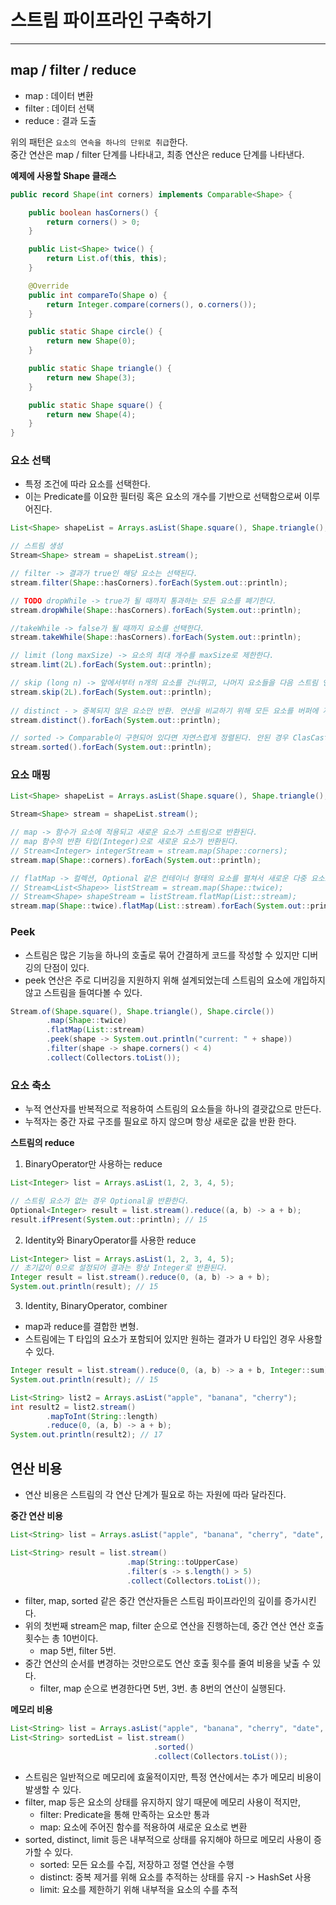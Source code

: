 # 스트림 파이프라인 구축하기

---

## map / filter / reduce
- map : 데이터 변환
- filter : 데이터 선택
- reduce : 결과 도출

위의 패턴은 `요소의 연속을 하나의 단위로 취급`한다. <br>
중간 연산은 map / filter 단계를 나타내고, 최종 연산은 reduce 단계를 나타낸다.

**예제에 사용할 Shape 클래스**
```java
public record Shape(int corners) implements Comparable<Shape> {

    public boolean hasCorners() {
        return corners() > 0;
    }

    public List<Shape> twice() {
        return List.of(this, this);
    }

    @Override
    public int compareTo(Shape o) {
        return Integer.compare(corners(), o.corners());
    }

    public static Shape circle() {
        return new Shape(0);
    }

    public static Shape triangle() {
        return new Shape(3);
    }

    public static Shape square() {
        return new Shape(4);
    }
}

```

### 요소 선택
- 특정 조건에 따라 요소를 선택한다.
- 이는 Predicate를 이요한 필터링 혹은 요소의 개수를 기반으로 선택함으로써 이루어진다.
```java
List<Shape> shapeList = Arrays.asList(Shape.square(), Shape.triangle(), Shape.triangle(), Shape.circle(), Shape.square(), Shape.circle());

// 스트림 생성
Stream<Shape> stream = shapeList.stream();

// filter -> 결과가 true인 해당 요소는 선택된다.
stream.filter(Shape::hasCorners).forEach(System.out::println);

// TODO dropWhile -> true가 될 때까지 통과하는 모든 요소를 폐기한다.
stream.dropWhile(Shape::hasCorners).forEach(System.out::println);

//takeWhile -> false가 될 때까지 요소를 선택한다.
stream.takeWhile(Shape::hasCorners).forEach(System.out::println);

// limit (long maxSize) -> 요소의 최대 개수를 maxSize로 제한한다.
stream.limt(2L).forEach(System.out::println);

// skip (long n) -> 앞에서부터 n개의 요소를 건너뛰고, 나머지 요소들을 다음 스트림 연산을 전달
stream.skip(2L).forEach(System.out::println);
        
// distinct - > 중복되지 않은 요소만 반환. 연산을 비교하기 위해 모든 요소를 버퍼에 저장
stream.distinct().forEach(System.out::println);

// sorted -> Comparable이 구현되어 있다면 자연스럽게 정렬된다. 안된 경우 ClasCastException이 발생한다.
stream.sorted().forEach(System.out::println);
```

### 요소 매핑
```java
List<Shape> shapeList = Arrays.asList(Shape.square(), Shape.triangle(), Shape.triangle(), Shape.circle(), Shape.square(), Shape.circle());

Stream<Shape> stream = shapeList.stream();

// map -> 함수가 요소에 적용되고 새로운 요소가 스트림으로 반환된다.
// map 함수의 반환 타입(Integer)으로 새로운 요소가 반환된다.
// Stream<Integer> integerStream = stream.map(Shape::corners);
stream.map(Shape::corners).forEach(System.out::println);

// flatMap -> 컬렉션, Optional 같은 컨테이너 형태의 요소를 펼쳐서 새로운 다중 요소로 포함하는 새로운 스트림을 반환
// Stream<List<Shape>> listStream = stream.map(Shape::twice);
// Stream<Shape> shapeStream = listStream.flatMap(List::stream);
stream.map(Shape::twice).flatMap(List::stream).forEach(System.out::println);
```

### Peek
- 스트림은 많은 기능을 하나의 호출로 묶어 간결하게 코드를 작성할 수 있지만 디버깅의 단점이 있다.
- peek 연산은 주로 디버깅을 지원하지 위해 설계되었는데 스트림의 요소에 개입하지 않고 스트림을 들여다볼 수 있다.
```java
Stream.of(Shape.square(), Shape.triangle(), Shape.circle())
        .map(Shape::twice)
        .flatMap(List::stream)
        .peek(shape -> System.out.println("current: " + shape))
        .filter(shape -> shape.corners() < 4)
        .collect(Collectors.toList());
```

### 요소 축소
- 누적 연산자를 반복적으로 적용하여 스트림의 요소들을 하나의 결괏값으로 만든다.
- 누적자는 중간 자료 구조를 필요로 하지 않으며 항상 새로운 값을 반환 한다.

**스트림의 reduce**

1. BinaryOperator만 사용하는 reduce
```java
List<Integer> list = Arrays.asList(1, 2, 3, 4, 5);

// 스트림 요소가 없는 경우 Optional을 반환한다.
Optional<Integer> result = list.stream().reduce((a, b) -> a + b);
result.ifPresent(System.out::println); // 15
```
2. Identity와 BinaryOperator를 사용한 reduce
```java
List<Integer> list = Arrays.asList(1, 2, 3, 4, 5);
// 초기값이 0으로 설정되어 결과는 항상 Integer로 반환된다.
Integer result = list.stream().reduce(0, (a, b) -> a + b);
System.out.println(result); // 15
```

3. Identity, BinaryOperator, combiner
- map과 reduce를 결합한 변형.
- 스트림에는 T 타입의 요소가 포함되어 있지만 원하는 결과가 U 타입인 경우 사용할 수 있다. 
```java
Integer result = list.stream().reduce(0, (a, b) -> a + b, Integer::sum);
System.out.println(result); // 15

List<String> list2 = Arrays.asList("apple", "banana", "cherry");
int result2 = list2.stream()
        .mapToInt(String::length)
        .reduce(0, (a, b) -> a + b);
System.out.println(result2); // 17
```

## 연산 비용
- 연산 비용은 스트림의 각 연산 단계가 필요로 하는 자원에 따라 달라진다.

**중간 연산 비용**
```java
List<String> list = Arrays.asList("apple", "banana", "cherry", "date", "elderberry");

List<String> result = list.stream()
                          .map(String::toUpperCase)
                          .filter(s -> s.length() > 5)
                          .collect(Collectors.toList());
```
- filter, map, sorted 같은 중간 연산자들은 스트림 파이프라인의 깊이를 증가시킨다.
- 위의 첫번째 stream은 map, filter 순으로 연산을 진행하는데, 중간 연산 연산 호출 횟수는 총 10번이다.
  - map 5번, filter 5번.
- 중간 연산의 순서를 변경하는 것만으로도 연산 호출 횟수를 줄여 비용을 낮출 수 있다.
  - filter, map 순으로 변경한다면 5번, 3번. 총 8번의 연산이 실행된다.

**메모리 비용**
```java
List<String> list = Arrays.asList("apple", "banana", "cherry", "date", "elderberry");
List<String> sortedList = list.stream()
                                .sorted()
                                .collect(Collectors.toList());
```
- 스트림은 일반적으로 메모리에 효울적이지만, 특정 연산에서는 추가 메모리 비용이 발생할 수 있다.
- filter, map 등은 요소의 상태를 유지하지 않기 때문에 메모리 사용이 적지만,
  - filter: Predicate을 통해 만족하는 요소만 통과
  - map: 요소에 주어진 함수를 적용하여 새로운 요소로 변환
- sorted, distinct, limit 등은 내부적으로 상태를 유지해야 하므로 메모리 사용이 증가할 수 있다.
  - sorted: 모든 요소를 수집, 저장하고 정렬 연산을 수행 
  - distinct: 중복 제거를 위해 요소를 추적하는 상태를 유지 -> HashSet 사용
  - limit: 요소를 제한하기 위해 내부적을 요소의 수를 추적